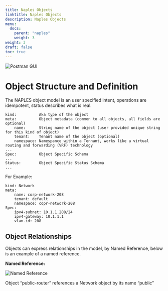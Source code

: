 ```yaml
---
title: Naples Objects
linktitle: Naples Objects
description: Naples Objects
menu:
  docs:
    parent: "naples"
    weight: 3
weight: 3
draft: false
toc: true
---
```



![Postman GUI](/images/Management/Naples/Naples_ObjectModel.png)


Object Structure and Definition
===============================

The NAPLES object model is an user specified intent, operations are idempotent, status describes what is
real.

	kind:          Aka type of the object 
	meta:          Object metadata (common to all objects, all fields are optional) 
		name:      String name of the object (user provided unique string for this kind of object) 
		tenant:    Tenant name of the object (optional) 
		namespace: Namespance within a Tennant, works like a virtual routing and forwarding (VRF) technology
	... 
	Spec:          Object Specific Schema 
	...
	Status:        Object Specific Status Schema 
	... 

For Example:

	kind: Network
	meta:
		name: corp-network-208
		tenant: default
		namespace: copr-network-208
	Spec:
		ipv4-subnet: 10.1.1.208/24
		ipv4-gateway: 10.1.1.1
		vlan-id: 208


Object Relationships
--------------------

Objects can express relationships in the model, by Named Reference, below is an example of a named reference.

**Named Reference:**


![Named Reference](/images/Management/Naples/Named_Reference.png )

Object “public-router” references a Network object by its name “public”
